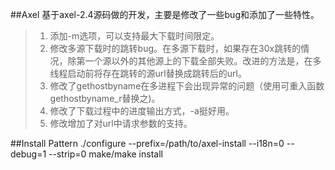 ##Axel
基于axel-2.4源码做的开发，主要是修改了一些bug和添加了一些特性。   
>1. 添加-m选项，可以支持最大下载时间限定。
>2. 修改多源下载时的跳转bug。在多源下载时，如果存在30x跳转的情况，除第一个源以外的其他源上的下载全部失败。改进的方法是，在多线程启动前将存在跳转的源url替换成跳转后的url。
>3. 修改了gethostbyname在多进程下会出现异常的问题（使用可重入函数gethostbyname_r替换之)。
>4. 修改了下载过程中的进度输出方式，-a挺好用。
>5. 修改增加了对url中请求参数的支持。

##Install Pattern
	./configure --prefix=/path/to/axel-install --i18n=0 --debug=1 --strip=0
	make/make install

